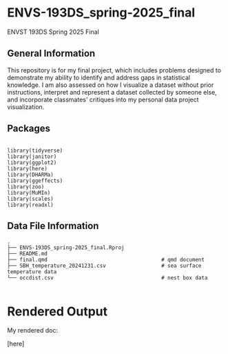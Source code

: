 # ENVS-193DS_spring-2025_final

ENVST 193DS Spring 2025 Final

## General Information

This repository is for my final project, which includes problems designed to demonstrate my ability to identify and address gaps in statistical knowledge. I am also assessed on how I visualize a dataset without prior instructions, interpret and represent a dataset collected by someone else, and incorporate classmates' critiques into my personal data project visualization.

## Packages

```

library(tidyverse)
library(janitor)
library(ggplot2)
library(here)
library(DHARMa)
library(ggeffects)
library(zoo)
library(MuMIn)
library(scales)
library(readxl)

```

## Data File Information

```
.
├── ENVS-193DS_spring-2025_final.Rproj
├── README.md
├── final.qmd                                     # qmd document 
├── SBH_temperature_20241231.csv                  # sea surface temperature data 
└── occdist.csv                                   # nest box data


```

# Rendered Output

My rendered doc:

[here]

